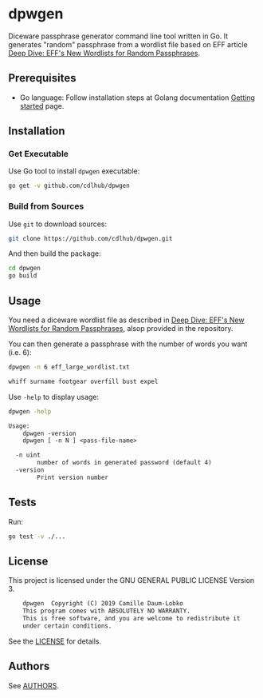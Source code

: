 # dpwgen

Diceware passphrase generator command line tool written in Go. It generates "random" passphrase from a wordlist file based on EFF article [Deep Dive: EFF's New Wordlists for Random Passphrases](https://www.eff.org/deeplinks/2016/07/new-wordlists-random-passphrases).

## Prerequisites

* Go language: Follow installation steps at Golang documentation [Getting started](https://golang.org/doc/install) page.

## Installation

### Get Executable

Use Go tool to install `dpwgen` executable:

```sh
go get -v github.com/cdlhub/dpwgen
```

### Build from Sources

Use `git` to download sources:

```sh
git clone https://github.com/cdlhub/dpwgen.git
```

And then build the package:

```sh
cd dpwgen
go build
```

## Usage

You need a diceware wordlist file as described in [Deep Dive: EFF's New Wordlists for Random Passphrases](https://www.eff.org/deeplinks/2016/07/new-wordlists-random-passphrases), alsop provided in the repository.

You can then generate a passphrase with the number of words you want (i.e. 6):

```sh
dpwgen -n 6 eff_large_wordlist.txt
```

```txt
whiff surname footgear overfill bust expel
```

Use `-help` to display usage:

```sh
dpwgen -help
```

```txt
Usage:
	dpwgen -version
	dpwgen [ -n N ] <pass-file-name> 

  -n uint
    	number of words in generated password (default 4)
  -version
    	Print version number
```

## Tests

Run:

```sh
go test -v ./...
```

## License

This project is licensed under the GNU GENERAL PUBLIC LICENSE Version 3.

```txt
    dpwgen  Copyright (C) 2019 Camille Daum-Lobko
    This program comes with ABSOLUTELY NO WARRANTY.
    This is free software, and you are welcome to redistribute it
    under certain conditions.
```

See the [LICENSE](LICENSE) for details.

## Authors

See [AUTHORS](AUTHORS).
